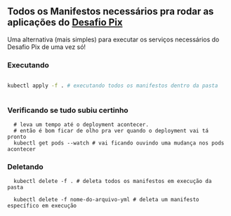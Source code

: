 ## Todos os Manifestos necessários pra rodar as aplicações do [Desafio Pix](https://github.com/zup-academy/orange-stack-documentacao/tree/master/desafio-01/01-key-manager#desafio-pix)

Uma alternativa (mais simples) para executar os serviços necessários do Desafio Pix de uma vez só!

### Executando

```bash

kubectl apply -f . # executando todos os manifestos dentro da pasta
  
```

### Verificando se tudo subiu certinho

```shell
  # leva um tempo até o deployment acontecer.
  # então é bom ficar de olho pra ver quando o deployment vai tá pronto
  kubectl get pods --watch # vai ficando ouvindo uma mudança nos pods acontecer

```

### Deletando 
```shell
  kubectl delete -f . # deleta todos os manifestos em execução da pasta
  
  kubectl delete -f nome-do-arquivo-yml # deleta um manifesto específico em execução
```

